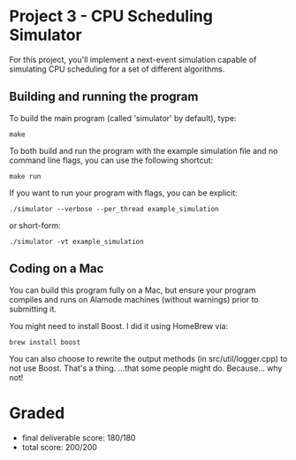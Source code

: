 # Project 3 - CPU Scheduling Simulator

For this project, you'll implement a next-event simulation capable of simulating
CPU scheduling for a set of different algorithms.


## Building and running the program

To build the main program (called 'simulator' by default), type:

`make`

To both build and run the program with the example simulation file and no
command line flags, you can use the following shortcut:

`make run`

If you want to run your program with flags, you can be explicit:

`./simulator --verbose --per_thread example_simulation`

or short-form:

`./simulator -vt example_simulation`


## Coding on a Mac

You can build this program fully on a Mac, but ensure your program compiles and
runs on Alamode machines (without warnings) prior to submitting it.

You might need to install Boost. I did it using HomeBrew via:

`brew install boost`

You can also choose to rewrite the output methods (in src/util/logger.cpp) to
not use Boost. That's a thing. ...that some people might do. Because... why not!

# Graded
 * final deliverable score: 180/180
 * total score: 200/200

